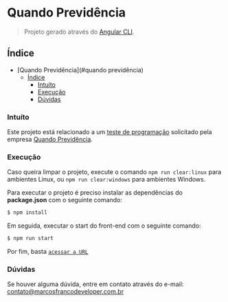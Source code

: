 Quando Previdência
==================

> Projeto gerado através do [Angular CLI](https://github.com/angular/angular-cli).

## Índice
- [Quando Previdência](#quando previdência)
  - [Índice](#índice)
    - [Intuíto](#intuíto)
    - [Execução](#execução)
    - [Dúvidas](#dúvidas)

### Intuíto
Este projeto está relacionado a um [teste de programação](./teste-frontend.pdf) solicitado pela empresa [Quando Previdência](https://www.quando.com.vc/).

### Execução
Caso queira limpar o projeto, execute o comando `npm run clear:linux` para ambientes Linux, ou `npm run clear:windows` para ambientes Windows.

Para executar o projeto é preciso instalar as dependências do **package.json** com o seguinte comando:
```Bash
$ npm install
```

Em seguida, executar o start do front-end com o seguinte comando:
```Bash
$ npm run start
```

Por fim, basta [`acessar a URL`](http://localhost:4200/)

### Dúvidas
Se houver alguma dúvida, entre em contato através do e-mail: <a href="mailto:contato@marcosfrancodeveloper.com.br">contato@marcosfrancodeveloper.com.br</a>
